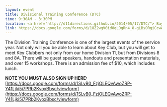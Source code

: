 ```yaml
---
layout: event
title: Divisional Training Conference (DTC)
time: 9:30AM - 3:30PM
location: <a href="http://d11directions.github.io/2014/05/17/DTC/"> Bayside High School, 32-24 Coporal Kennedy Street, Bayside, New York 11361 </a>
link: https://docs.google.com/forms/d/18Z2wgV0id8qLOgRn4_8-gLBsORgiCcwWA8lsDBNlBx8/viewform
---
```

The Division Training Conference is one of the largest events of the service year. Not only will you be able to learn about Key Club, but you will get to meet Key Clubbers not only from our home Division 11, but from Divisions 8 and 8A. There will be guest speakers, handouts and presentation materials, and over 15 workshops. There is an admission fee of $10, which includes lunch.

**NOTE YOU MUST ALSO SIGN UP HERE:** [https://docs.google.com/forms/d/1SLvB0_FzjOLEQvAwoZRP-Y41Ljki5i7PRb2KvoxBbsc/viewform](https://docs.google.com/forms/d/1SLvB0_FzjOLEQvAwoZRP-Y41Ljki5i7PRb2KvoxBbsc/viewform)
